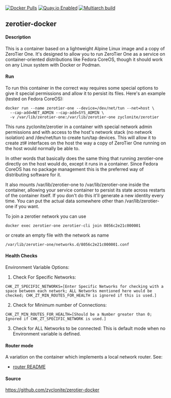 [![Docker Pulls](https://badgen.net/docker/pulls/zyclonite/zerotier)](https://hub.docker.com/r/zyclonite/zerotier)
[![Quay.io Enabled](https://badgen.net/badge/quay%20pulls/enabled/green)](https://quay.io/repository/zyclonite/zerotier)
[![Multiarch build](https://github.com/zyclonite/zerotier-docker/actions/workflows/multiarch.yml/badge.svg)](https://github.com/zyclonite/zerotier-docker/actions/workflows/multiarch.yml)

## zerotier-docker

#### Description

This is a container based on a lightweight Alpine Linux image and a copy of ZeroTier One. It's designed to allow you to run ZeroTier One as a service on container-oriented distributions like Fedora CoreOS, though it should work on any Linux system with Docker or Podman.

#### Run

To run this container in the correct way requires some special options to give it special permissions and allow it to persist its files. Here's an example (tested on Fedora CoreOS):

    docker run --name zerotier-one --device=/dev/net/tun --net=host \
      --cap-add=NET_ADMIN --cap-add=SYS_ADMIN \
      -v /var/lib/zerotier-one:/var/lib/zerotier-one zyclonite/zerotier


This runs zyclonite/zerotier in a container with special network admin permissions and with access to the host's network stack (no network isolation) and /dev/net/tun to create tun/tap devices. This will allow it to create zt# interfaces on the host the way a copy of ZeroTier One running on the host would normally be able to.

In other words that basically does the same thing that running zerotier-one directly on the host would do, except it runs in a container. Since Fedora CoreOS has no package management this is the preferred way of distributing software for it.

It also mounts /var/lib/zerotier-one to /var/lib/zerotier-one inside the container, allowing your service container to persist its state across restarts of the container itself. If you don't do this it'll generate a new identity every time. You can put the actual data somewhere other than /var/lib/zerotier-one if you want.

To join a zerotier network you can use

    docker exec zerotier-one zerotier-cli join 8056c2e21c000001


or create an empty file with the network as name

    /var/lib/zerotier-one/networks.d/8056c2e21c000001.conf

#### Health Checks

Environment Variable Options:

   1. Check For Specific Networks:

    
    CHK_ZT_SPECIFIC_NETWORKS=[Enter Specific Networks for checking with a space between each network; ALL Networks mentioned here would be checked; CHK_ZT_MIN_ROUTES_FOR_HEALTH is ignored if this is used.]
      
   
   2. Check for Minimum number of Connections:


    CHK_ZT_MIN_ROUTES_FOR_HEALTH=[Should be a Number greater than 0; Ignored if CHK_ZT_SPECIFIC_NETWORK is used.]

    
   3. Check for ALL Networks to be connected:
     This is default mode when no Environment variable is defined.



#### Router mode

A variation on the container which implements a local network router. See:

* [router README](./README-router.md)

#### Source

https://github.com/zyclonite/zerotier-docker

